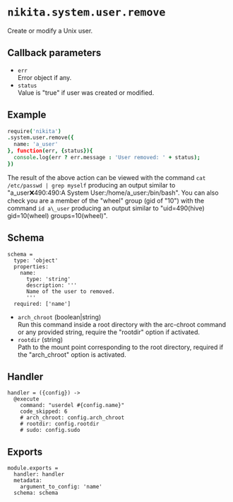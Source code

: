 
# `nikita.system.user.remove`

Create or modify a Unix user.

## Callback parameters

* `err`   
  Error object if any.
* `status`   
  Value is "true" if user was created or modified.

## Example

```coffee
require('nikita')
.system.user.remove({
  name: 'a_user'
}, function(err, {status}){
  console.log(err ? err.message : 'User removed: ' + status);
})
```

The result of the above action can be viewed with the command
`cat /etc/passwd | grep myself` producing an output similar to
"a\_user:x:490:490:A System User:/home/a\_user:/bin/bash". You can also check
you are a member of the "wheel" group (gid of "10") with the command
`id a\_user` producing an output similar to 
"uid=490(hive) gid=10(wheel) groups=10(wheel)".

## Schema

    schema =
      type: 'object'
      properties:
        name:
          type: 'string'
          description: '''
          Name of the user to removed.
          '''
      required: ['name']

* `arch_chroot` (boolean|string)   
  Run this command inside a root directory with the arc-chroot command or any
  provided string, require the "rootdir" option if activated.
* `rootdir` (string)   
  Path to the mount point corresponding to the root directory, required if
  the "arch_chroot" option is activated.

## Handler

    handler = ({config}) ->
      @execute
        command: "userdel #{config.name}"
        code_skipped: 6
        # arch_chroot: config.arch_chroot
        # rootdir: config.rootdir
        # sudo: config.sudo

## Exports

    module.exports =
      handler: handler
      metadata:
        argument_to_config: 'name'
      schema: schema
